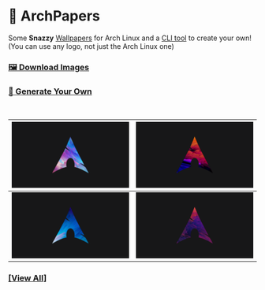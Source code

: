 # 🐧 ArchPapers

Some **Snazzy** [Wallpapers](https://github.com/Basicprogrammer10/ArchPapers/tree/main/img) for Arch Linux and a [CLI tool](https://github.com/Basicprogrammer10/ArchPapers/blob/main/CLI.md) to create your own!
(You can use any logo, not just the Arch Linux one)

### [🖼 Download Images](https://github.com/Basicprogrammer10/ArchPapers/archive/refs/heads/main.zip)

### [🚀 Generate Your Own](https://github.com/Basicprogrammer10/ArchPapers/blob/main/CLI.md)

<br>

| ![](./img/1.png) | ![](./img/2.png) |
| ---------------- | ---------------- |
| ![](./img/3.png) | ![](./img/4.png) |

### [\[View All\]](/img)